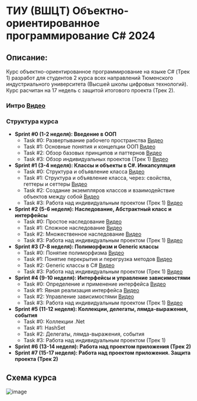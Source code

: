 # ТИУ (ВШЦT) Объектно-ориентированное программирование C# 2024
## Описание:
Курс объектно-ориентированное программирование на языке C# (Трек 1) разработ для студентов 2 курса всех направлений Тюменского индустриального университета (Высшей школы цифровых технологий). Курс расчитан на 17 недель с защитой итогового проекта (Трек 2).

### Интро [Видео]()

### Структура курса
* **Sprint #0 (1-2 неделя): Введение в ООП**
  * Task #0: Развертывание рабочего пространства [Видео](https://drive.google.com/file/d/1bmRf85UCMqFtBFmFwPO5en4IykpcnnGC/view?usp=sharing)   
  * Task #1: Основные понятия и концепции ООП [Видео](https://drive.google.com/file/d/1w9ujx8oa3AQtShyjaRHFH8TnEOsyVPoZ/view?usp=sharing)   
  * Task #2: Обзор базовых принципов и паттернов [Видео](https://drive.google.com/file/d/1NDa5g_SvVFbJ5CkKj5WZjy5cyjAEJeOd/view?usp=sharing)   
  * Task #3: Обзор индивидуальных проектов (Трек 1) [Видео](https://drive.google.com/file/d/1bWyVDRZ7ZisdUzMavp0kACz5E1QLCy4o/view?usp=sharing)
* **Sprint #1 (3-4 неделя): Классы и объекты в C#. Инкапсуляция**
  * Task #0: Структура и объявление класса [Видео](https://drive.google.com/file/d/1Wf1sDOJFhPMsKDAOQK4JBQ3FfWLfwKgG/view?usp=sharing)
  * Task #1: Структура и объявление класса, через: свойства, геттеры и сеттеры [Видео](https://drive.google.com/file/d/1zHRud6p2CVXr_Fc3SJ0lPHbVfgCaczB6/view?usp=sharing)
  * Task #2: Создание экземпляров классов и взаимодействие объектов между собой [Видео](https://drive.google.com/file/d/1vw3lOhmPH80JbVX56qe2bvcgk9YN8r8_/view?usp=sharing)
  * Task #3: Работа над индивидуальным проектом (Трек 1) [Видео](https://drive.google.com/file/d/1MSF4jFhtrnGUL9VbXdU5fCpjIMFPITM-/view?usp=sharing)
* **Sprint #2 (5-6 неделя): Наследование, Абстрактный класс и интерфейсы**
  * Task #0: Простое наследование [Видео](https://drive.google.com/file/d/1Yfbsb4tczon-ay6TfWeS2tUEznr5Ulq4/view?usp=sharing)
  * Task #1: Сложное наследование [Видео](https://drive.google.com/file/d/123oo5SJKVgJ0NgoI3o378gWHtKzqNOW1/view?usp=sharing)
  * Task #2: Множественное наследование [Видео](https://drive.google.com/file/d/1zaMu-GNQohwLu34bE9f32FTlPeIm5GdQ/view?usp=sharing)
  * Task #3: Работа над индивидуальным проектом (Трек 1) [Видео](https://drive.google.com/file/d/15tGrlbk0qasaJOUaSrGsGCmo5zxVA-_J/view?usp=sharing)
* **Sprint #3 (7-8 неделя): Полиморфизм и Generic классы**
  * Task #0: Понятие полиморфизма [Видео](https://drive.google.com/file/d/1KPr93V8sWgisPeO-9s59VpPr6ll9E6uC/view?usp=sharing)
  * Task #1: Понятие перекрытия и перегрузка методов [Видео](https://drive.google.com/file/d/1Apn7HXv9QHy-DPnB10ncSLH-WGI65pEK/view?usp=sharing)
  * Task #2: Generic классы в C# [Видео](https://drive.google.com/file/d/1dXIJC9TOK0UNz1XYplxUG-ofbu6xvGj5/view?usp=sharing)
  * Task #3: Работа над индивидуальным проектом (Трек 1) [Видео](https://drive.google.com/file/d/1dXIJC9TOK0UNz1XYplxUG-ofbu6xvGj5/view?usp=sharing)
* **Sprint #4 (9-10 неделя): Интерфейсы и управление зависимостями**
  * Task #0: Определение и применение интерфейса [Видео](https://drive.google.com/file/d/16KvFdb63-I5w5zFtlu2Xt4D1SJpGpimv/view?usp=sharing)
  * Task #1: Явная реализация интерфейса [Видео](https://drive.google.com/file/d/1Qfok50aZyYtxDhhh1An5oRrG6joYgjeP/view?usp=sharing)
  * Task #2: Управление зависимостями [Видео](https://drive.google.com/file/d/18R51cuvxca7uZINfN9L5pVCCkN4WFYoX/view?usp=sharing) 
  * Task #3: Работа над индивидуальным проектом (Трек 1) [Видео](https://drive.google.com/file/d/1zqYjTUpCSOEgOMurN48D5cV4rxI6CrJ4/view?usp=sharing)
* **Sprint #5 (11-12 неделя): Коллекции, делегаты, лямда-выражения, события**
  * Task #0: Коллекции .Net
  * Task #1: HashSet<T>
  * Task #2: Делегаты, лямда-выражения, события
  * Task #3: Работа над индивидуальным проектом (Трек 1)
* **Sprint #6 (13-14 неделя): Работа над проектом приложения (Трек 2)**
* **Sprint #7 (15-17 неделя): Работа над проектом приложения. Защита проекта (Трек 2)**

## Схема курса

![image](https://github.com/user-attachments/assets/f15d0387-0937-4618-bc76-0311845bdb40)

